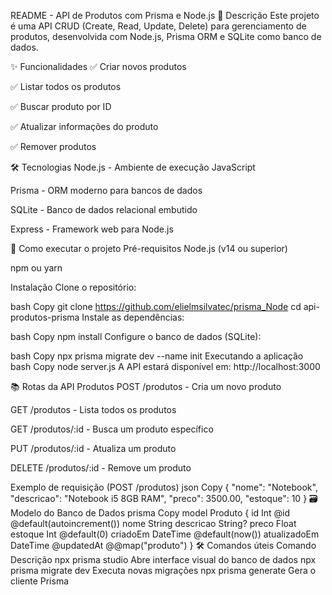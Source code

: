 README - API de Produtos com Prisma e Node.js
📝 Descrição
Este projeto é uma API CRUD (Create, Read, Update, Delete) para gerenciamento de produtos, desenvolvida com Node.js, Prisma ORM e SQLite como banco de dados.

✨ Funcionalidades
✅ Criar novos produtos

✅ Listar todos os produtos

✅ Buscar produto por ID

✅ Atualizar informações do produto

✅ Remover produtos

🛠️ Tecnologias
Node.js - Ambiente de execução JavaScript

Prisma - ORM moderno para bancos de dados

SQLite - Banco de dados relacional embutido

Express - Framework web para Node.js

🚀 Como executar o projeto
Pré-requisitos
Node.js (v14 ou superior)

npm ou yarn

Instalação
Clone o repositório:

bash
Copy
git clone https://github.com/elielmsilvatec/prisma_Node
cd api-produtos-prisma
Instale as dependências:

bash
Copy
npm install
Configure o banco de dados (SQLite):

bash
Copy
npx prisma migrate dev --name init
Executando a aplicação
bash
Copy
node server.js
A API estará disponível em: http://localhost:3000

📚 Rotas da API
Produtos
POST /produtos - Cria um novo produto

GET /produtos - Lista todos os produtos

GET /produtos/:id - Busca um produto específico

PUT /produtos/:id - Atualiza um produto

DELETE /produtos/:id - Remove um produto

Exemplo de requisição (POST /produtos)
json
Copy
{
  "nome": "Notebook",
  "descricao": "Notebook i5 8GB RAM",
  "preco": 3500.00,
  "estoque": 10
}
🗃️ Modelo do Banco de Dados
prisma
Copy
model Produto {
  id          Int      @id @default(autoincrement())
  nome        String
  descricao   String?
  preco       Float
  estoque     Int      @default(0)
  criadoEm    DateTime @default(now())
  atualizadoEm DateTime @updatedAt
  @@map("produto")
}
🛠️ Comandos úteis
Comando	Descrição
npx prisma studio	Abre interface visual do banco de dados
npx prisma migrate dev	Executa novas migrações
npx prisma generate	Gera o cliente Prisma